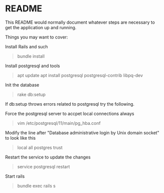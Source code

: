 # README

This README would normally document whatever steps are necessary to get the
application up and running.

Things you may want to cover:

Install Rails and such
> bundle install

Install postgresql and tools
> apt update
> apt install postgresql postgresql-contrib libpq-dev

Init the database
> rake db:setup

If db:setup throws errors related to postgresql try the following.

Force the postgresql server to accpet local connections always
> vim /etc/postgresql/11/main/pg_hba.conf

Modify the line after "Database administrative login by Unix domain socket" to look like this
> local   all             postgres                                trust

Restart the service to update the changes
> service postgresql restart

Start rails
> bundle exec rails s
